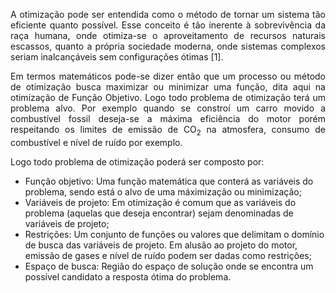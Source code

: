 <p style='text-align: justify;'>A otimização pode ser entendida como o método de tornar um sistema tão eficiente quanto possível. Esse conceito é tão inerente à sobrevivência da raça humana, onde otimiza-se o aproveitamento de recursos naturais escassos, quanto a própria sociedade moderna, onde sistemas complexos seriam inalcançáveis sem configurações ótimas [1].</p>

<p style='text-align: justify;'>Em termos matemáticos pode-se dizer então que um processo ou método de otimização busca maximizar ou minimizar uma função, dita aqui na otimização de Função Objetivo. Logo todo problema de otimização terá um problema alvo. Por exemplo quando se constroí um carro movido a combustível fossil deseja-se a máxima eficiência do motor porém respeitando os limites de emissão de CO<sub>2</sub> na atmosfera, consumo de combustível e nível de ruído por exemplo.</p>

Logo todo problema de otimização poderá ser composto por:

* Função objetivo: Uma função matemática que conterá as variáveis do problema, sendo está o alvo de uma máximização ou minimização;
* Variáveis de projeto: Em otimização é comum que as variáveis do problema (aquelas que deseja encontrar) sejam denominadas de variáveis de projeto;
* Restrições: Um conjunto de funções ou valores que delimitam o domínio de busca das variáveis de projeto. Em alusão ao projeto do motor, emissão de gases e nível de ruído podem ser dadas como restrições;
* Espaço de busca: Região do espaço de solução onde se encontra um possível candidato a resposta ótima do problema.





